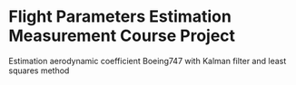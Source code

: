 # Flight Parameters Estimation Measurement Course Project
Estimation aerodynamic coefficient Boeing747 with Kalman filter and least squares method
